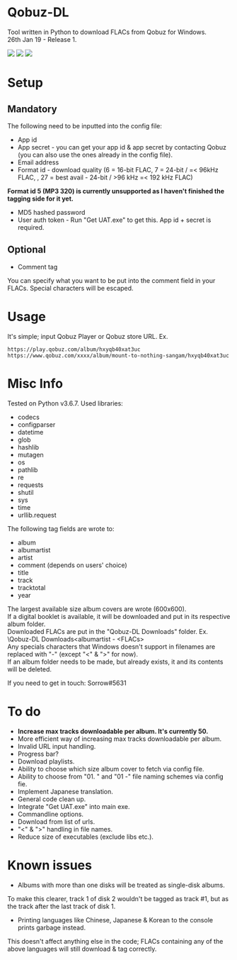 # Qobuz-DL
Tool written in Python to download FLACs from Qobuz for Windows.   
26th Jan 19 - Release 1.

![](https://thoas.feralhosting.com/sorrow/Qobuz-DL/1.jpg)
![](https://thoas.feralhosting.com/sorrow/Qobuz-DL/2.jpg)
![](https://thoas.feralhosting.com/sorrow/Qobuz-DL/3.jpg)

# Setup
## Mandatory ##
The following need to be inputted into the config file:
- App id
- App secret - you can get your app id & app secret by contacting Qobuz (you can also use the ones already in the config file).
- Email address
- Format id - download quality (6 = 16-bit FLAC, 7 = 24-bit / =< 96kHz FLAC, , 27 = best avail - 24-bit / >96 kHz =< 192 kHz FLAC)

**Format id 5 (MP3 320) is currently unsupported as I haven't finished the tagging side for it yet.**
- MD5 hashed password
- User auth token - Run "Get UAT.exe" to get this. App id + secret is required.
## Optional ##
- Comment tag 

You can specify what you want to be put into the comment field in your FLACs. Special characters will be escaped.

# Usage
It's simple; input Qobuz Player or Qobuz store URL. 
Ex. 
```
https://play.qobuz.com/album/hxyqb40xat3uc
https://www.qobuz.com/xxxx/album/mount-to-nothing-sangam/hxyqb40xat3uc
```
# Misc Info
Tested on Python v3.6.7.
Used libraries:
- codecs
- configparser
- datetime
- glob
- hashlib
- mutagen
- os
- pathlib
- re
- requests
- shutil
- sys
- time
- urllib.request

The following tag fields are wrote to:
- album
- albumartist
- artist
- comment (depends on users' choice)
- title
- track
- tracktotal
- year

The largest available size album covers are wrote (600x600).  
If a digital booklet is available, it will be downloaded and put in its respective album folder.  
Downloaded FLACs are put in the "Qobuz-DL Downloads" folder. Ex. <Qobuz-DL Dir>\Qobuz-DL Downloads\<albumartist - <albumtitle>\<FLACs>  
Any specials characters that Windows doesn't support in filenames are replaced with "-" (except "<" & ">" for now).  
If an album folder needs to be made, but already exists, it and its contents will be deleted.  

If you need to get in touch: Sorrow#5631

# To do
- **Increase max tracks downloadable per album. It's currently 50.**
- More efficient way of increasing max tracks downloadable per album.
- Invalid URL input handling.
- Progress bar?
- Download playlists.
- Ability to choose which size album cover to fetch via config file.
- Ability to choose from "01. " and "01 -" file naming schemes via config fie.
- Implement Japanese translation.
- General code clean up.
- Integrate "Get UAT.exe" into main exe.
- Commandline options.
- Download from list of urls.
- "<" & ">" handling in file names.
- Reduce size of executables (exclude libs etc.). 

# Known issues
- Albums with more than one disks will be treated as single-disk albums.

To make this clearer, track 1 of disk 2 wouldn't be tagged as track #1, but as the track after the last track of disk 1.

- Printing languages like Chinese, Japanese & Korean to the console prints garbage instead.

This doesn't affect anything else in the code; FLACs containing any of the above languages will still download & tag correctly.
